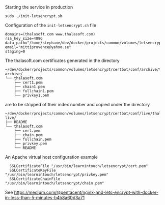 Starting the service in production
```  
sudo ./init-letsencrypt.sh
```

Configuration of the `init-letsencrypt.sh` file
```  
domains=(thalasoft.com www.thalasoft.com)
rsa_key_size=4096
data_path="/home/stephane/dev/docker/projects/common/volumes/letsencrypt/certbot"
email="mittiprovence@yahoo.se"
staging=0
```  

The thalasoft.com certificates generated in the directory
```  
~/dev/docker/projects/common/volumes/letsencrypt/certbot/conf/archive/thalasoft.com
archive/
└── thalasoft.com
    ├── cert1.pem
    ├── chain1.pem
    ├── fullchain1.pem
    └── privkey1.pem
```  
are to be stripped of their index number and copied under the directory
```  
~/dev/docker/projects/common/volumes/letsencrypt/certbot/conf/live/thalasoft.com
live/
├── README
└── thalasoft.com
    ├── cert.pem
    ├── chain.pem
    ├── fullchain.pem
    ├── privkey.pem
    └── README
```  
An Apache virtual host configuration example
```  
  SSLCertificateFile "/usr/bin/learnintouch/letsencrypt/cert.pem"
  SSLCertificateKeyFile "/usr/bin/learnintouch/letsencrypt/privkey.pem"
  SSLCertificateChainFile "/usr/bin/learnintouch/letsencrypt/chain.pem"
```  

See https://medium.com/@pentacent/nginx-and-lets-encrypt-with-docker-in-less-than-5-minutes-b4b8a60d3a71

